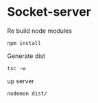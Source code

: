 # Socket-server

Re build node modules
```
npm install
```
Generate dist
```
tsc -w
```

up server
```
nodemon dist/
```